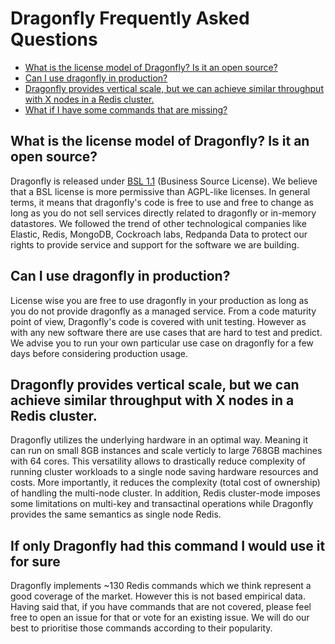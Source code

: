 # Dragonfly Frequently Asked Questions

- [What is the license model of Dragonfly? Is it an open source?](#what-is-the-license-model-of-dragonfly-is-it-an-open-source)
- [Can I use dragonfly in production?](#can-i-use-dragonfly-in-production)
- [Dragonfly provides vertical scale, but we can achieve similar throughput with X nodes in a Redis cluster.](#dragonfly-provides-vertical-scale-but-we-can-achieve-similar-throughput-with-x-nodes-in-a-redis-cluster.)
- [What if I have some commands that are missing?](#what_if_i_have_some_commands_that_are_missing)


## What is the license model of Dragonfly? Is it an open source?
Dragonfly is released under [BSL 1.1](../LICENSE.md) (Business Source License). We believe that a BSL license is more permissive than AGPL-like licenses. In general terms, it means that dragonfly's code is free to use and free to change as long as you do not sell services directly related to dragonfly or in-memory datastores.
We followed the trend of other technological companies like Elastic, Redis, MongoDB, Cockroach labs, Redpanda Data to protect our rights to provide service and support for the software we are building. 

## Can I use dragonfly in production?
License wise you are free to use dragonfly in your production as long as you do not provide dragonfly as a managed service. From a code maturity point of view, Dragonfly's code is covered with unit testing. However as with any new software there are use cases that are hard to test and predict. We advise you to run your own particular use case on dragonfly for a few days before considering production usage. 

## Dragonfly provides vertical scale, but we can achieve similar throughput with X nodes in a Redis cluster.
Dragonfly utilizes the underlying hardware in an optimal way. Meaning it can run on small 8GB instances and scale verticly to large 768GB machines with 64 cores. This versatility allows to drastically reduce complexity of running cluster workloads to a single node saving hardware resources and costs. More importantly, it reduces the complexity (total cost of ownership) of handling the multi-node cluster. In addition, Redis cluster-mode imposes some limitations on multi-key and transactinal operations while Dragonfly provides the same semantics as single node Redis.

## If only Dragonfly had this command I would use it for sure
Dragonfly implements ~130 Redis commands which we think represent a good coverage of the market. However this is not based empirical data. Having said that, if you have commands that are not covered, please feel free to open an issue for that or vote for an existing issue. We will do our best to prioritise those commands according to their popularity.
